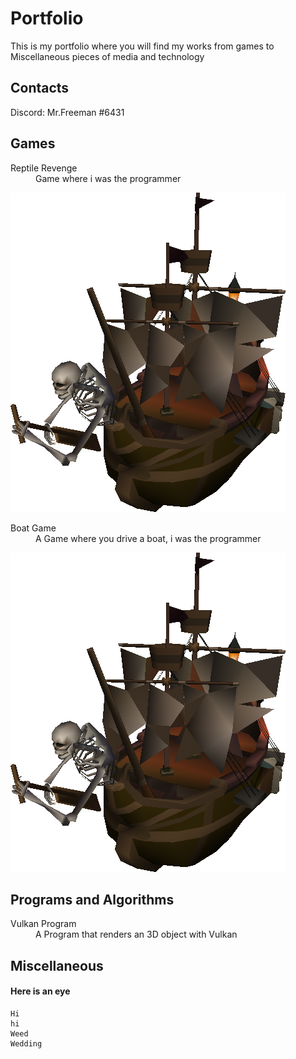 # Portfolio

This is my portfolio where you will find my works from games to Miscellaneous pieces of media and technology


## Contacts

Discord: Mr.Freeman #6431


## Games

<dl>
<dt>Reptile Revenge</dt>
<dd>Game where i was the programmer</dd>
    
    
![A Gif of an eye](https://github.com/Count-X/Portfolio/blob/main/skelly%20boat.png "Bötski")
    
    
<dt>Boat Game</dt>
<dd>A Game where you drive a boat, i was the programmer</dd>
    
    
![A Gif of an eye](https://github.com/Count-X/Portfolio/blob/main/skelly%20boat.png "Skelly")
    
    
</dl>


## Programs and Algorithms

<dl>
<dt>Vulkan Program</dt>
<dd>A Program that renders an 3D object with Vulkan</dd>
</dl>


## Miscellaneous

#### Here is an eye

    Hi
    hi
    Weed
    Wedding
